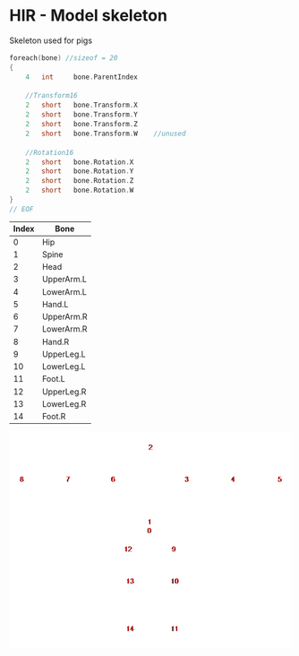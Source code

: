 # HIR - Model skeleton

Skeleton used for pigs

```c
foreach(bone) //sizeof = 20
{
    4   int     bone.ParentIndex

    //Transform16
    2   short   bone.Transform.X
    2   short   bone.Transform.Y
    2   short   bone.Transform.Z
    2   short   bone.Transform.W    //unused

    //Rotation16
    2   short   bone.Rotation.X
    2   short   bone.Rotation.Y
    2   short   bone.Rotation.Z
    2   short   bone.Rotation.W
}
// EOF
```

| Index | Bone 
| ----- | ----- 
| 0     | Hip
| 1     | Spine
| 2     | Head
| 3     | UpperArm.L
| 4     | LowerArm.L
| 5     | Hand.L
| 6     | UpperArm.R
| 7     | LowerArm.R
| 8     | Hand.R
| 9     | UpperLeg.L
| 10    | LowerLeg.L
| 11    | Foot.L
| 12    | UpperLeg.R
| 13    | LowerLeg.R
| 14    | Foot.R

![Pig Skeleton](images/pig_skeleton.png)
